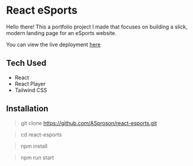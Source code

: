 # React eSports

Hello there! This a portfolio project I made that focuses on building a slick, modern landing page for an eSports website. 

You can view the live deployment [here](https://asproson.github.io/react-esports/)

## Tech Used

- React
- React Player
- Tailwind CSS

## Installation

> git clone https://github.com/ASproson/react-esports.git

> cd react-esports

> npm install

> npm run start